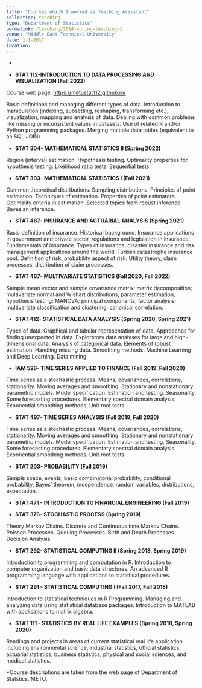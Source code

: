 ```yaml
---
title: "Courses which I worked as Teaching Assistant"
collection: teaching
type: "Department of Statistics"
permalink: /teaching/2014-spring-teaching-1
venue: "Middle East Technical University"
date: 1-1-2017
location: 
---
```


+

+ **STAT 112-INTRODUCTION TO DATA PROCESSING AND VISUALIZATION (Fall 2022)**

Course web page: https://metustat112.github.io/

Basic definitions and managing different types of data. Introduction to manipulation (indexing, subsetting, reshaping, transforming etc.), visualization, mapping and analysis of data. Dealing with common problems like missing or inconsistent values in datasets. Use of related R and/or Python programming packages. Merging multiple data tables (equivalent to an SQL JOIN)

+ **STAT 304- MATHEMATICAL STATISTICS II (Spring 2022)**

Region (interval) estimation. Hypothesis testing. Optimality properties for hypothesis testing. Likelihood ratio tests. Sequential tests.

+ **STAT 303- MATHEMATICAL STATISTICS I (Fall 2021)**

Common theoretical distributions. Sampling distributions. Principles of point estimation. Techniques of estimation. Properties of point estimators. Optimality criteria in estimation. Selected topics from robust inference. Bayesian inference. 

+ **STAT 487- INSURANCE AND ACTUARIAL ANALYSİS (Spring 2021)**

Basic definition of insurance. Historical background. Insurance applications in government and private sector, regulations and legislation in insurance. Fundamentals of insurance. Types of insurance, disaster insurance and risk management applications around the world. Turkish catastrophe insurance pool. Definition of risk, probability aspect of risk. Utility theory, claim processes, distribution of claim processes. 


+ **STAT 467- MULTIVARIATE STATISTICS (Fall 2020, Fall 2022)**

Sample mean vector and sample covariance matrix; matrix decomposition; multivariate normal and Wishart distributions; parameter estimation; hypothesis testing; MANOVA; principal components; factor analysis; multivariate classification and clustering; canonical correlation. 

+ **STAT 412- STATISTICAL DATA ANALYSIS (Spring 2020, Spring 2021)**

Types of data. Graphical and tabular representation of data. Approaches for finding unexpected in data. Exploratory data analyses for large and high-dimensional data. Analysis of categorical data. Elements of robust estimation. Handling missing data. Smoothing methods. Machine Learning and Deep Learning. Data mining. 

+ **IAM 526- TIME SERIES APPLIED TO FINANCE (Fall 2019, Fall 2020)**

Time series as a stochastic process. Means, covariances, correlations, stationarity. Moving averages and smoothing. Stationary and nonstationary parametric models. Model specification. Estimation and testing. Seasonality. Some forecasting procedures. Elementary spectral domain analysis. Exponential smoothing methods. Unit root tests

+ **STAT 497- TIME SERIES ANALYSIS (Fall 2019, Fall 2020)**

Time series as a stochastic process. Means, covariances, correlations, stationarity. Moving averages and smoothing. Stationary and nonstationary parametric models. Model specification. Estimation and testing. Seasonality. Some forecasting procedures. Elementary spectral domain analysis. Exponential smoothing methods. Unit root tests

+ **STAT 203- PROBABILITY (Fall 2019)**

Sample space, events, basic combinatorial probability, conditional probability, Bayes’ theorem, independence, random variables, distributions, expectation.

+ **STAT 471 - INTRODUCTION TO FINANCIAL ENGINEERING (Fall 2019)**


+ **STAT 376- STOCHASTIC PROCESS (Spring 2019)**

 Theory Markov Chains. Discrete and Continuous time Markov Chains. Poisson Processes. Queuing Processes. Birth and Death Processes. Decision Analysis. 
 
+ **STAT 292- STATISTICAL COMPUTING II (Spring 2018, Spring 2019)**

Introduction to programming and computation in R. Introduction to computer organization and basic data structures. An advanced R programming language with applications to statistical procedures.

+ **STAT 291 - STATISTICAL COMPUTING I (Fall 2017, Fall 2018)**

Introduction to statistical techniques in R Programming. Managing and analyzing data using statistical database packages. Introduction to MATLAB with applications to matrix algebra. 

+ **STAT 111 - STATISTICS BY REAL LIFE EXAMPLES (Spring 2018, Spring 2020)**

Readings and projects in areas of current statistical real life application including environmental science, industrial statistics, official statistics, actuarial statistics, business statistics, physical and social sciences, and medical statistics.

*Course descriptions are taken from the web page of Department of Statstics, METU. 
